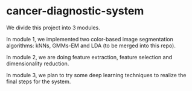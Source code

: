 # cancer-diagnostic-system
We divide this project into 3 modules. 

  In module 1, we implemented two color-based image segmentation algorithms: kNNs, GMMs-EM and LDA (to be merged into this repo). 
  
  In module 2, we are doing feature extraction, feature selection and dimensionality reduction.
  
  In module 3, we plan to try some deep learning techniques to realize the final steps for the system.
